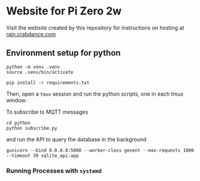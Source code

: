 # Website for Pi Zero 2w

Visit the website created by this repository for instructions on hosting at [rain.crabdance.com](https://rain.crabdance.com/pages/info.html)

## Environment setup for python

```
python -m venv .venv
source .venv/bin/activate
```

```
pip install -r requirements.txt
```

Then, open a `tmux` session and run the python scripts, one in each tmux window:

To subscribe to MQTT messages 
```
cd python
python subscribe.py
```
and run the API to query the database in the background
```
gunicorn --bind 0.0.0.0:5000 --worker-class gevent --max-requests 1000 --timeout 30 sqlite_api:app
```

### Running Processes with `systemd`
